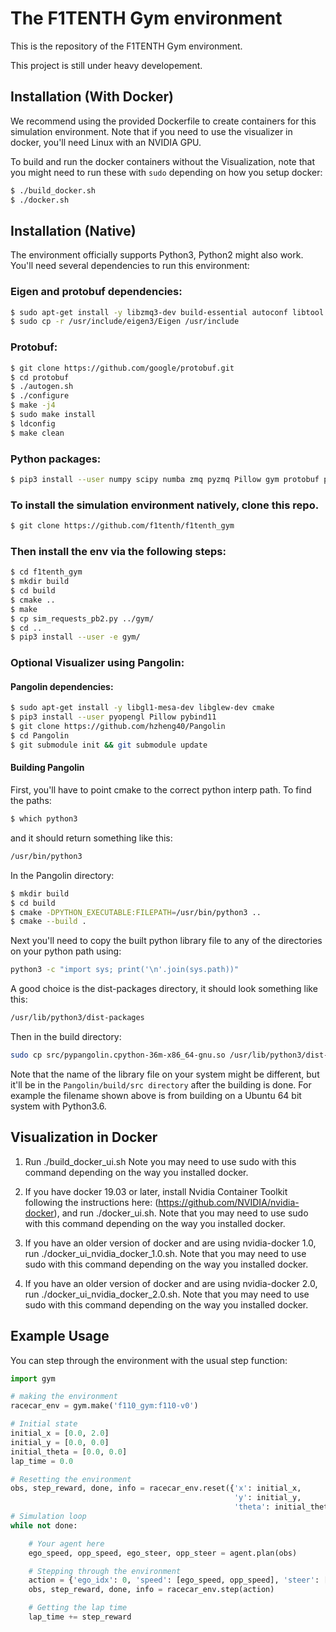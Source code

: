 # The F1TENTH Gym environment

This is the repository of the F1TENTH Gym environment.

This project is still under heavy developement.

## Installation (With Docker)
We recommend using the provided Dockerfile to create containers for this simulation environment. Note that if you need to use the visualizer in docker, you'll need Linux with an NVIDIA GPU.

To build and run the docker containers without the Visualization, note that you might need to run these with ```sudo``` depending on how you setup docker:
```bash
$ ./build_docker.sh
$ ./docker.sh
```

## Installation (Native)
The environment officially supports Python3, Python2 might also work. You'll need several dependencies to run this environment:

### Eigen and protobuf dependencies:

```bash
$ sudo apt-get install -y libzmq3-dev build-essential autoconf libtool libeigen3-dev
$ sudo cp -r /usr/include/eigen3/Eigen /usr/include
```

### Protobuf:

```bash
$ git clone https://github.com/google/protobuf.git
$ cd protobuf
$ ./autogen.sh
$ ./configure
$ make -j4
$ sudo make install
$ ldconfig
$ make clean
```

### Python packages:

```bash
$ pip3 install --user numpy scipy numba zmq pyzmq Pillow gym protobuf pyyaml msgpack==0.6.2
```

### To install the simulation environment natively, clone this repo.

```bash
$ git clone https://github.com/f1tenth/f1tenth_gym
```

### Then install the env via the following steps:
```bash
$ cd f1tenth_gym
$ mkdir build
$ cd build
$ cmake ..
$ make
$ cp sim_requests_pb2.py ../gym/
$ cd ..
$ pip3 install --user -e gym/
```

### Optional Visualizer using Pangolin:

#### Pangolin dependencies:

```bash
$ sudo apt-get install -y libgl1-mesa-dev libglew-dev cmake
$ pip3 install --user pyopengl Pillow pybind11
$ git clone https://github.com/hzheng40/Pangolin
$ cd Pangolin
$ git submodule init && git submodule update
```

#### Building Pangolin
First, you'll have to point cmake to the correct python interp path. To find the paths:

```bash
$ which python3
```

and it should return something like this:
```bash
/usr/bin/python3
```

In the Pangolin directory:

```bash
$ mkdir build
$ cd build
$ cmake -DPYTHON_EXECUTABLE:FILEPATH=/usr/bin/python3 ..
$ cmake --build .
```

Next you'll need to copy the built python library file to any of the directories on your python path using:

```bash
python3 -c "import sys; print('\n'.join(sys.path))"
```

A good choice is the dist-packages directory, it should look something like this:

```bash
/usr/lib/python3/dist-packages
```

Then in the build directory:

```bash
sudo cp src/pypangolin.cpython-36m-x86_64-gnu.so /usr/lib/python3/dist-packages
```

Note that the name of the library file on your system might be different, but it'll be in the ```Pangolin/build/src directory``` after the building is done. For example the filename shown above is from building on a Ubuntu 64 bit system with Python3.6.

## Visualization in Docker

1) Run ./build_docker_ui.sh
Note you may need to use sudo with this command depending on the way you installed docker.

2) If you have docker 19.03 or later, install Nvidia Container Toolkit following the instructions here: (https://github.com/NVIDIA/nvidia-docker), and run ./docker_ui.sh. Note that you may need to use sudo with this command depending on the way you installed docker.

3) If you have an older version of docker and are using nvidia-docker 1.0, run ./docker_ui_nvidia_docker_1.0.sh. Note that you may need to use sudo with this command depending on the way you installed docker.

4) If you have an older version of docker and are using nvidia-docker 2.0, run ./docker_ui_nvidia_docker_2.0.sh. Note that you may need to use sudo with this command depending on the way you installed docker.

## Example Usage
You can step through the environment with the usual step function:
```python
import gym

# making the environment
racecar_env = gym.make('f110_gym:f110-v0')

# Initial state
initial_x = [0.0, 2.0]
initial_y = [0.0, 0.0]
initial_theta = [0.0, 0.0]
lap_time = 0.0

# Resetting the environment
obs, step_reward, done, info = racecar_env.reset({'x': initial_x,
                                                  'y': initial_y,
                                                  'theta': initial_theta})
# Simulation loop
while not done:

    # Your agent here
    ego_speed, opp_speed, ego_steer, opp_steer = agent.plan(obs)

    # Stepping through the environment
    action = {'ego_idx': 0, 'speed': [ego_speed, opp_speed], 'steer': [ego_steer, opp_steer]}
    obs, step_reward, done, info = racecar_env.step(action)

    # Getting the lap time
    lap_time += step_reward
```
